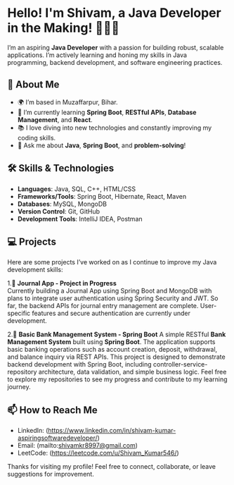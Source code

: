 # Hello! I'm Shivam, a Java Developer in the Making! 👨‍💻🌱

I’m an aspiring **Java Developer** with a passion for building robust, scalable applications. I’m actively learning and honing my skills in Java programming, backend development, and software engineering practices. 

## 🚀 About Me

- 🌍 I’m based in Muzaffarpur, Bihar.
- 🌱 I’m currently learning **Spring Boot**, **RESTful APIs**, **Database Management**, and **React**.
- 📚 I love diving into new technologies and constantly improving my coding skills.
- 💬 Ask me about **Java**, **Spring Boot**, and **problem-solving**!

## 🛠 Skills & Technologies

- **Languages**: Java, SQL, C++, HTML/CSS
- **Frameworks/Tools**: Spring Boot, Hibernate, React, Maven
- **Databases**: MySQL, MongoDB
- **Version Control**: Git, GitHub
- **Development Tools**: IntelliJ IDEA, Postman

## 💻 Projects

Here are some projects I’ve worked on as I continue to improve my Java development skills:

1.🚧 **Journal App - Project in Progress**  
Currently building a Journal App using Spring Boot and MongoDB with plans to integrate user authentication using Spring Security and JWT. So far, the backend APIs for journal entry management are complete. User-specific features and secure authentication are currently under development.

2.🏦 **Basic Bank Management System - Spring Boot**
A simple RESTful **Bank Management System** built using **Spring Boot**. The application supports basic banking operations such as account creation, deposit, withdrawal, and balance inquiry via REST APIs.
This project is designed to demonstrate backend development with Spring Boot, including controller-service-repository architecture, data validation, and simple business logic.
Feel free to explore my repositories to see my progress and contribute to my learning journey.

## 📫 How to Reach Me

- LinkedIn: (https://www.linkedin.com/in/shivam-kumar-aspiringsoftwaredeveloper/)
- Email: (mailto:shivamkr8997@gmail.com)
- LeetCode: (https://leetcode.com/u/Shivam_Kumar546/)

Thanks for visiting my profile! Feel free to connect, collaborate, or leave suggestions for improvement. 

<!--
**ShivamKumar911/ShivamKumar911** is a ✨ _special_ ✨ repository because its `README.md` (this file) appears on your GitHub profile.

Here are some ideas to get you started:

- 🔭 I’m currently working on ...
- 🌱 I’m currently learning ...
- 👯 I’m looking to collaborate on ...
- 🤔 I’m looking for help with ...
- 💬 Ask me about ...
- 📫 How to reach me: ...
- 😄 Pronouns: ...
- ⚡ Fun fact: ...
-->
